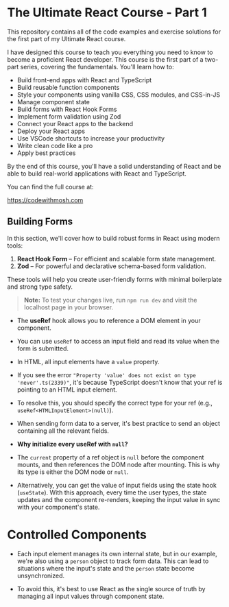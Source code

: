# The Ultimate React Course - Part 1

This repository contains all of the code examples and exercise solutions for the first part of my Ultimate React course.

I have designed this course to teach you everything you need to know to become a proficient React developer. This course is the first part of a two-part series, covering the fundamentals. You'll learn how to:

- Build front-end apps with React and TypeScript
- Build reusable function components
- Style your components using vanilla CSS, CSS modules, and CSS-in-JS
- Manage component state
- Build forms with React Hook Forms
- Implement form validation using Zod
- Connect your React apps to the backend
- Deploy your React apps
- Use VSCode shortcuts to increase your productivity
- Write clean code like a pro
- Apply best practices

By the end of this course, you'll have a solid understanding of React and be able to build real-world applications with React and TypeScript.

You can find the full course at:

https://codewithmosh.com

## Building Forms

In this section, we'll cover how to build robust forms in React using modern tools:

1. **React Hook Form** – For efficient and scalable form state management.
2. **Zod** – For powerful and declarative schema-based form validation.

These tools will help you create user-friendly forms with minimal boilerplate and strong type safety.

> **Note:** To test your changes live, run `npm run dev` and visit the localhost page in your browser.

- The **useRef** hook allows you to reference a DOM element in your component.
- You can use `useRef` to access an input field and read its value when the form is submitted.
- In HTML, all input elements have a `value` property.

- If you see the error `"Property 'value' does not exist on type 'never'.ts(2339)"`, it's because TypeScript doesn't know that your ref is pointing to an HTML input element.
- To resolve this, you should specify the correct type for your ref (e.g., `useRef<HTMLInputElement>(null)`).
- When sending form data to a server, it's best practice to send an object containing all the relevant fields.

- **Why initialize every useRef with `null`?**

- The `current` property of a ref object is `null` before the component mounts, and then references the DOM node after mounting. This is why its type is either the DOM node or `null`.

- Alternatively, you can get the value of input fields using the state hook (`useState`). With this approach, every time the user types, the state updates and the component re-renders, keeping the input value in sync with your component's state.

Controlled Components
===

- Each input element manages its own internal state, but in our example, we're also using a `person` object to track form data. This can lead to situations where the input's state and the `person` state become unsynchronized.

- To avoid this, it's best to use React as the single source of truth by managing all input values through component state.
